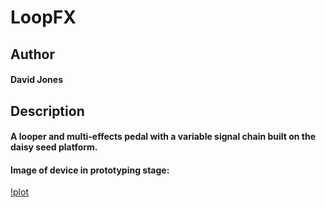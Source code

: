# LoopFX

## Author
####     David Jones

<!-- David Jones -->

## Description

<!-- A looper and multi-effects pedal with a variable signal chain built on the daisy seed platform. -->
####     A looper and multi-effects pedal with a variable signal chain built on the daisy seed platform.

#### Image of device in prototyping stage:
[!plot](./Assets/LoopFx_Prototype.png)

